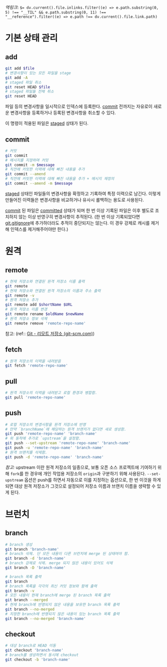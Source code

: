*역링크*: `$= dv.current().file.inlinks.filter((e) => e.path.substring(0, 5) !== "__TIL" && e.path.substring(0, 11) !== "__reference").filter((e) => e.path !== dv.current().file.link.path)`


# 기본 상태 관리
## add
```bash
git add $file
# 변경사항이 있는 모든 파일을 stage
git add -A
# staged 파일 취소
git reset HEAD $file
# staged 파일들 전체 취소
git reset HEAD
```

파일 등의 변경사항을 일시적으로 인덱스에 등록한다. [commit](#commit) 전까지는 자유로이 새로운 변경사항을 등록하거나 등록된 변경사항을 취소할 수 있다.

이 명령이 적용된 파일은 [staged](git.fileState.md#staged) 상태가 된다.

## commit
```bash
# 커밋
git commit
# 메시지를 지정하며 커밋
git commit -m $message
# 직전에 커밋한 이력에 대해 빠진 내용을 추가
git commit --amend
# 직전에 커밋한 이력에 대해 빠진 내용을 추가 + 메시지 재정의
git commit --amend -m $message
```

[staged](git.fileState.md#staged) 상태인 파일들의 변경사항을 확정하고 기록하여 특정 이력으로 남긴다. 이렇게 만들어진 이력들은 변경사항을 비교하거나 유사시 롤백하는 용도로 사용된다.

[commit](#commit) 된 파일은 [committed](git.fileState.md#committed) 상태가 되며 한 번 이상 기록된 파일은 이후 별도로 조치하지 않는 이상 반영구히 변경사항이 추적된다. (한 번 이상 기록되었다면 [git.gitignore](git.gitignore.md)에 추가하더라도 추적이 중단되지는 않는다. 이 경우 강제로 캐시를 제거해 인덱스를 제거해주어야만 한다.)

# 원격
## remote
```bash
# 현재 저장소와 연결된 원격 저장소 이름 출력
git remote 
# 현재 저장소와 연결된 원격 저장소의 이름과 주소 출력
git remote -v 
# 원격 저장소 추가
git remote add $shortName $URL
# 원격 저장소 이름 변경
git remote rename $oldName $newName
# 원격 저장소 정보 삭제
git remote remove 'remote-repo-name'
```

참고: (ref:: [Git - 리모트 저장소 (git-scm.com)](https://git-scm.com/book/ko/v2/Git%EC%9D%98-%EA%B8%B0%EC%B4%88-%EB%A6%AC%EB%AA%A8%ED%8A%B8-%EC%A0%80%EC%9E%A5%EC%86%8C))

## fetch
```bash
# 원격 저장소의 이력을 내려받음
git fetch 'remote-repo-name'
```

## pull
```bash
# 원격 저장소의 이력을 내려받고 로컬 환경과 병합함.
git pull 'remote-repo-name'
```

## push
```bash
# 로컬 저장소의 변경사항을 원격 저장소에 반영
# 만약 `branchName`에 해당하는 원격 브랜치가 없다면 새로 생성함.
git push 'remote-repo-name' 'branch-name'
# 위 동작에 추가로 `upstream`을 설정함.
git push --set-upstream 'remote-repo-name' 'branch-name'
git push -u 'remote-repo-name' 'branch-name'
# 원격 브랜치를 삭제함.
git push -d 'remote-repo-name' 'branch-name'
```

*참고:* upstream 이란 원격 저장소의 일종으로, 보통 오픈 소스 프로젝트에 기여하기 위해 `fork`를 한 경우에 개인 작업용 저장소의 `origin`과 구분하기 위해 사용된다. `--set-upstream` 옵션은 push를 하면서 자동으로 이를 지정하는 옵션으로, 한 번 이것을 하게 되면 대상 원격 저장소가 그것으로 설정되어 저장소 이름과 브랜치 이름을 생략할 수 있게 된다.

# 브런치
## branch
```sh
# branch 생성
git branch 'branch-name'
# branch 삭제. 단 모든 내용이 다른 브런치에 merge 된 상태여야 함.
git branch -d 'branch-name'
# branch 강제로 삭제. merge 되지 않은 내용이 있어도 삭제
git branch -D 'branch-name'

# branch 목록 출력
git branch
# branch 목록을 각각의 최신 커밋 정보와 함께 출력
git branch -v
# 모든 내용이 현재 branch에 merge 된 branch 목록 출력
git branch --merged
# 현재 branch에 반영되지 않은 내용을 보유한 branch 목록 출력
git branch --no-merged
# 지정한 branch에 반영되지 않은 내용이 있는 branch 목록 출력
git branch --no-merged 'branch-name'
```

## checkout
```bash
# 대상 branch로 HEAD 이동
git checkout 'branch-name'
# branch를 생성하면서 동시에 checkout
git checkout -b 'branch-name'
```